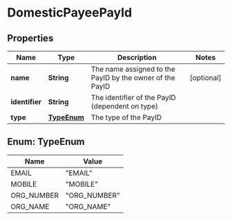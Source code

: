 
# DomesticPayeePayId

## Properties
Name | Type | Description | Notes
------------ | ------------- | ------------- | -------------
**name** | **String** | The name assigned to the PayID by the owner of the PayID |  [optional]
**identifier** | **String** | The identifier of the PayID (dependent on type) | 
**type** | [**TypeEnum**](#TypeEnum) | The type of the PayID | 


<a name="TypeEnum"></a>
## Enum: TypeEnum
Name | Value
---- | -----
EMAIL | &quot;EMAIL&quot;
MOBILE | &quot;MOBILE&quot;
ORG_NUMBER | &quot;ORG_NUMBER&quot;
ORG_NAME | &quot;ORG_NAME&quot;



